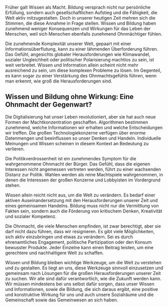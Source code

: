 Früher galt Wissen als Macht. Bildung versprach nicht nur persönliche Erfüllung, sondern auch gesellschaftlichen Aufstieg und die Fähigkeit, die Welt aktiv mitzugestalten. Doch in unserer heutigen Zeit mehren sich die Stimmen, die diese Annahme in Frage stellen. Wissen und Bildung haben zunehmend weniger Konsequenzen und Wirkungen für das Leben der Menschen, weil sich Menschen ebenfalls zunehmend Ohnmächtiger fühlen. 

Die zunehmende Komplexität unserer Welt, gepaart mit einer Informationsüberflutung, kann zu einer lähmenden Überforderung führen. Das Gefühl, angesichts globaler Herausforderungen wie Klimawandel, sozialer Ungleichheit oder politischer Polarisierung machtlos zu sein, ist weit verbreitet. Wissen und Information allein scheint nicht mehr ausreichend zu sein, um diese komplexen Probleme zu lösen. Im Gegenteil, es kann sogar zu einer Verstärkung des Ohnmachtsgefühls führen, wenn man erkennt, wie groß die Herausforderungen sind.

## **Wissen und Bildung ohne Wirkung: Eine Ohnmacht der Gegenwart?**

Die Digitalisierung hat unser Leben revolutioniert, aber sie hat auch neue Formen der Machtkonzentration geschaffen. Algorithmen bestimmen zunehmend, welche Informationen wir erhalten und welche Entscheidungen wir treffen. Die großen Technologiekonzerne verfügen über enorme Datenmengen und beeinflussen so unser Denken und Handeln. Individuelle Meinungen und Wissen scheinen in diesem Kontext an Bedeutung zu verlieren.

Die Politikverdrossenheit ist ein zunehmendes Symptom für die wahrgenommene Ohnmacht der Bürger. Das Gefühl, dass die eigenen Interessen nicht angemessen vertreten werden, führt zu einer wachsenden Distanz zur Politik. Wahlen werden als reine Machtspiele wahrgenommen, in denen die Interessen der großen Konzerne und Lobbyisten im Vordergrund stehen.

Wissen allein reicht nicht aus, um die Welt zu verändern. Es bedarf einer aktiven Auseinandersetzung mit den Herausforderungen unserer Zeit und eines gemeinsamen Handelns. Bildung muss nicht nur die Vermittlung von Fakten sein, sondern auch die Förderung von kritischem Denken, Kreativität und sozialer Kompetenz. 

Die Ohnmacht, die viele Menschen empfinden, ist zwar berechtigt, aber sie darf nicht dazu führen, dass wir resignieren. Es gibt viele Möglichkeiten, sich aktiv einzubringen und etwas zu verändern. Sei es durch ehrenamtliches Engagement, politische Partizipation oder den Konsum bewusster Produkte. Jeder Einzelne kann einen Beitrag leisten, um eine gerechtere und nachhaltigere Welt zu schaffen.

Wissen und Bildung bleiben wichtige Werkzeuge, um die Welt zu verstehen und zu gestalten. Es liegt an uns, diese Werkzeuge sinnvoll einzusetzen und gemeinsam nach Lösungen für die großen Herausforderungen unserer Zeit zu suchen. Wir alle sind dafür verantwortlich, wie die Zukunft werden kann. Wir müssen mindestens bei uns selbst dafür sorgen, dass unser Wissen und Informationen, sowie die Bildung, die sich daraus ergibt, eine positive und konstruktive Wirkung für uns und auch unsere Sozialräume und die Gemeinschaft sowie das Gemeinwesen an sich haben. 